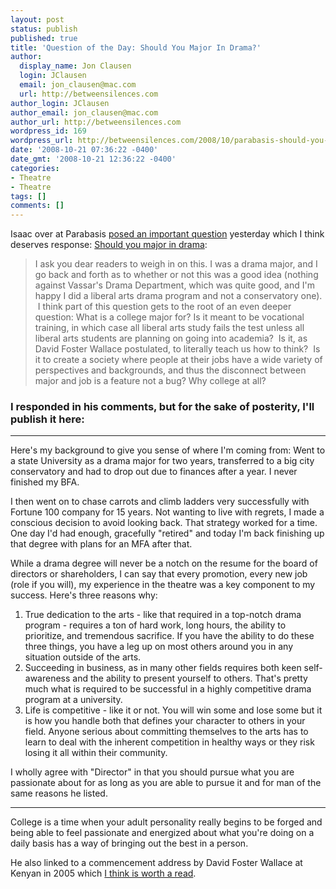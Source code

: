 ```yaml
---
layout: post
status: publish
published: true
title: 'Question of the Day: Should You Major In Drama?'
author:
  display_name: Jon Clausen
  login: JClausen
  email: jon_clausen@mac.com
  url: http://betweensilences.com
author_login: JClausen
author_email: jon_clausen@mac.com
author_url: http://betweensilences.com
wordpress_id: 169
wordpress_url: http://betweensilences.com/2008/10/parabasis-should-you-major-in-drama/
date: '2008-10-21 07:36:22 -0400'
date_gmt: '2008-10-21 12:36:22 -0400'
categories:
- Theatre
- Theatre
tags: []
comments: []
---
```

<p>Isaac over at Parabasis <a href="http://parabasis.typepad.com/blog/2008/10/should-you-major-in-drama.html">posed an important question</a> yesterday which I think deserves response: <a href="http://parabasis.typepad.com/blog/2008/10/should-you-major-in-drama.html">Should you major in drama</a>:</p>
<blockquote cite="http://parabasis.typepad.com/blog/2008/10/should-you-major-in-drama.html"><p>
I ask you dear readers to weigh in on this. I was a drama major, and I go back and forth as to whether or not this was a good idea (nothing against Vassar's Drama Department, which was quite good, and I'm happy I did a liberal arts drama program and not a conservatory one).  I think part of this question gets to the root of an even deeper question: What is a college major for? Is it meant to be vocational training, in which case all liberal arts study fails the test unless all liberal arts students are planning on going into academia?  Is it, as David Foster Wallace postulated, to literally teach us how to think?  Is it to create a society where people at their jobs have a wide variety of perspectives and backgrounds, and thus the disconnect between major and job is a feature not a bug? Why college at all?
</p></blockquote>
<h3>I responded in his comments, but for the sake of posterity, I'll publish it here:</h3>
<hr/>
<p>Here's my background to give you sense of where I'm coming from: Went to a state University as a drama major for two years, transferred to a big city conservatory and had to drop out due to finances after a year. I never finished my BFA.<br/></p>
<p>I then went on to chase carrots and climb ladders very successfully with Fortune 100 company for 15 years. Not wanting to live with regrets, I made a conscious decision to avoid looking back. That strategy worked for a time. One day I'd had enough, gracefully "retired" and today I'm back finishing up that degree with plans for an MFA after that.<br/></p>
<p>While a drama degree will never be a notch on the resume for the board of directors or shareholders, I can say that every promotion, every new job (role if you will), my experience in the theatre was a key component to my success. Here's three reasons why:<br/></p>
<ol>
<li>True dedication to the arts - like that required in a top-notch drama program - requires a ton of hard work, long hours, the ability to prioritize, and tremendous sacrifice. If you have the ability to do these three things, you have a leg up on most others around you in any situation outside of the arts.</li>
<li>Succeeding in business, as in many other fields requires both keen self-awareness and the ability to present yourself to others. That's pretty much what is required to be successful in a highly competitive drama program at a university.</li>
<li>Life is competitive - like it or not. You will win some and lose some but it is how you handle both that defines your character to others in your field. Anyone serious about committing themselves to the arts has to learn to deal with the inherent competition in healthy ways or they risk losing it all within their community.</li>
</ol>
<p>I wholly agree with "Director" in that you should pursue what you are passionate about for as long as you are able to pursue it and for man of the same reasons he listed.<br/></p>
<hr/>
<p>College is a time when your adult personality really begins to be forged and being able to feel passionate and energized about what you're doing on a daily basis has a way of bringing out the best in a person.<br/>
</p>
<p>He also linked to a commencement address by David Foster Wallace at Kenyan in 2005 which <a href="http://www.marginalia.org/dfw_kenyon_commencement.html">I think is worth a read</a>.</p>
